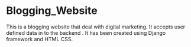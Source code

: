 # Blogging_Website
 This is a blogging website that deal with digital marketing. It accepts user defined data  in to the backend . It has been created using Django framework and HTML CSS.
